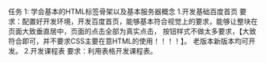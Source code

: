 任务 1: 学会基本的HTML标签骨架以及基本服务器概念
1.开发基础百度首页
要求：配置好开发环境，开发百度首页，能够基本符合视觉上的要求，能够让整块在页面大致垂直居中，页面的点击全部为真实点击，
按钮样式不做太多要求，【大致符合即可，并不要求CSS主要在意HTML的使用！！！！】。 老版本新版本均可开发。
2.开发课程表
要求：利用表格开发课程表。
